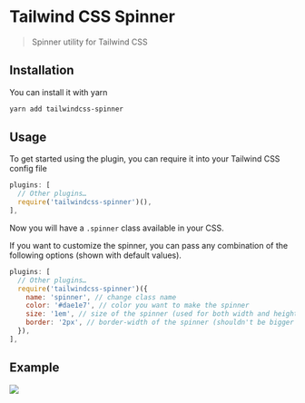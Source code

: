 # Tailwind CSS Spinner
> Spinner utility for Tailwind CSS

## Installation

You can install it with yarn

```bash
yarn add tailwindcss-spinner
```

## Usage

To get started using the plugin, you can require it into your Tailwind CSS config file

```js
plugins: [
  // Other plugins…
  require('tailwindcss-spinner')(),
],
```

Now you will have a `.spinner` class available in your CSS.

If you want to customize the spinner, you can pass any combination of the following options (shown with default values).

```js
plugins: [
  // Other plugins…
  require('tailwindcss-spinner')({
    name: 'spinner', // change class name
    color: '#dae1e7', // color you want to make the spinner
    size: '1em', // size of the spinner (used for both width and height)
    border: '2px', // border-width of the spinner (shouldn't be bigger than half the spinner's size)
  }),
],
```

## Example

![](https://i.imgur.com/UbwGglQ.gif)
